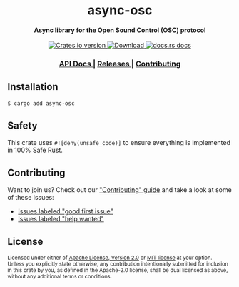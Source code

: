 <h1 align="center">async-osc</h1>
<div align="center">
  <strong>
    Async library for the Open Sound Control (OSC) protocol
  </strong>
</div>

<br />

<div align="center">
  <!-- Crates version -->
  <a href="https://crates.io/crates/async-osc">
    <img src="https://img.shields.io/crates/v/async-osc.svg?style=flat-square"
    alt="Crates.io version" />
  </a>
  <!-- Downloads -->
  <a href="https://crates.io/crates/async-osc">
    <img src="https://img.shields.io/crates/d/async-osc.svg?style=flat-square"
      alt="Download" />
  </a>
  <!-- docs.rs docs -->
  <a href="https://docs.rs/async-osc">
    <img src="https://img.shields.io/badge/docs-latest-blue.svg?style=flat-square"
      alt="docs.rs docs" />
  </a>
</div>

<div align="center">
  <h3>
    <a href="https://docs.rs/async-osc">
      API Docs
    </a>
    <span> | </span>
    <a href="https://github.com/Frando/async-osc/releases">
      Releases
    </a>
    <span> | </span>
    <a href="https://github.com/Frando/async-osc/blob/master.github/CONTRIBUTING.md">
      Contributing
    </a>
  </h3>
</div>

## Installation
```sh
$ cargo add async-osc
```

## Safety
This crate uses ``#![deny(unsafe_code)]`` to ensure everything is implemented in
100% Safe Rust.

## Contributing
Want to join us? Check out our ["Contributing" guide][contributing] and take a
look at some of these issues:

- [Issues labeled "good first issue"][good-first-issue]
- [Issues labeled "help wanted"][help-wanted]

[contributing]: https://github.com/Frando/async-osc/blob/master.github/CONTRIBUTING.md
[good-first-issue]: https://github.com/Frando/async-osc/labels/good%20first%20issue
[help-wanted]: https://github.com/Frando/async-osc/labels/help%20wanted

## License

<sup>
Licensed under either of <a href="LICENSE-APACHE">Apache License, Version
2.0</a> or <a href="LICENSE-MIT">MIT license</a> at your option.
</sup>

<br/>

<sub>
Unless you explicitly state otherwise, any contribution intentionally submitted
for inclusion in this crate by you, as defined in the Apache-2.0 license, shall
be dual licensed as above, without any additional terms or conditions.
</sub>
